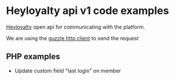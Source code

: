 # Heyloyalty api v1 code examples

<a href="http://heyloyalty.com/">Heyloyalty</a> open api for communicating with the platform. 

We are using the <a href="http://guzzle.readthedocs.org/en/latest/">guzzle http client</a> to send the request

## PHP examples

 * Update custom field "last login" on member


